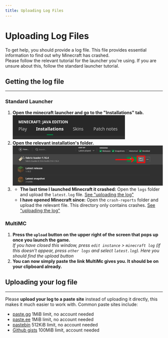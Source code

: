 ```yaml
---
title: Uploading Log Files
---
```


# Uploading Log Files
To get help, you should provide a log file. This file provides essential information to find out why Minecraft has crashed.  
Please follow the relevant tutorial for the launcher you're using. If you are unsure about this, follow the standard launcher tutorial.

## Getting the log file
---
### Standard Launcher
1. **Open the minecraft launcher and go to the "Installations" tab.**  
   [![Installations tab](/static/images/using/logs/vanilla-launcher-open-installations-tab.png)](/static/images/using/logs/vanilla-launcher-open-installations-tab.png)
2. **Open the relevant installation's folder.**  
   [![Installation folder](/static/images/using/logs/vanilla-launcher-open-installation-folder.png)](/static/images/using/logs/vanilla-launcher-open-installation-folder.png)
3.
   * **The last time I launched Minecraft it crashed:** Open the `logs` folder and upload the `latest.log` file. [See "uploading the log"](#uploading-your-log-file)
   * **I have opened Minecraft since:** Open the `crash-reports` folder and upload the relevant file. This directory only contains crashes. [See "uploading the log"](#uploading-your-log-file)

### MultiMC
1. **Press the `upload` button on the upper right of the screen that pops up once you launch the game.**  
   *If you have closed this window, press `edit instance` > `minecraft log` (if this doesn't appear, press `other logs` and select `latest.log`). Here you should find the upload button*
2. **You can now simply paste the link MultiMc gives you. It should be on your clipboard already.**

## Uploading your log file
---
Please **upload your log to a paste site** instead of uploading it directly, this makes it much easier to work with. Common paste sites include:
* [paste.gg](https://paste.gg/) 1MiB limit, no account needed
* [paste.ee](https://paste.ee/) 1MiB limit, no account needed
* [pastebin](https://pastebin.com/) 512KiB limit, no account needed
* [Github gists](https://paste.ee/) 100MiB limit, account needed